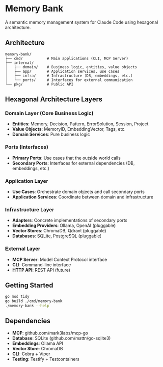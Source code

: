 # Memory Bank

A semantic memory management system for Claude Code using hexagonal architecture.

## Architecture

```
memory-bank/
├── cmd/           # Main applications (CLI, MCP Server)
├── internal/      
│   ├── domain/    # Business logic, entities, value objects
│   ├── app/       # Application services, use cases
│   ├── infra/     # Infrastructure (DB, embeddings, etc.)
│   └── ports/     # Interfaces for external communication
└── pkg/           # Public API
```

## Hexagonal Architecture Layers

### Domain Layer (Core Business Logic)
- **Entities**: Memory, Decision, Pattern, ErrorSolution, Session, Project
- **Value Objects**: MemoryID, EmbeddingVector, Tags, etc.
- **Domain Services**: Pure business logic

### Ports (Interfaces)
- **Primary Ports**: Use cases that the outside world calls
- **Secondary Ports**: Interfaces for external dependencies (DB, embeddings, etc.)

### Application Layer
- **Use Cases**: Orchestrate domain objects and call secondary ports
- **Application Services**: Coordinate between domain and infrastructure

### Infrastructure Layer
- **Adapters**: Concrete implementations of secondary ports
- **Embedding Providers**: Ollama, OpenAI (pluggable)
- **Vector Stores**: ChromaDB, Qdrant (pluggable)
- **Databases**: SQLite, PostgreSQL (pluggable)

### External Layer
- **MCP Server**: Model Context Protocol interface
- **CLI**: Command-line interface
- **HTTP API**: REST API (future)

## Getting Started

```bash
go mod tidy
go build ./cmd/memory-bank
./memory-bank --help
```

## Dependencies

- **MCP**: github.com/mark3labs/mcp-go
- **Database**: SQLite (github.com/mattn/go-sqlite3)
- **Embeddings**: Ollama API
- **Vector Store**: ChromaDB
- **CLI**: Cobra + Viper
- **Testing**: Testify + Testcontainers
